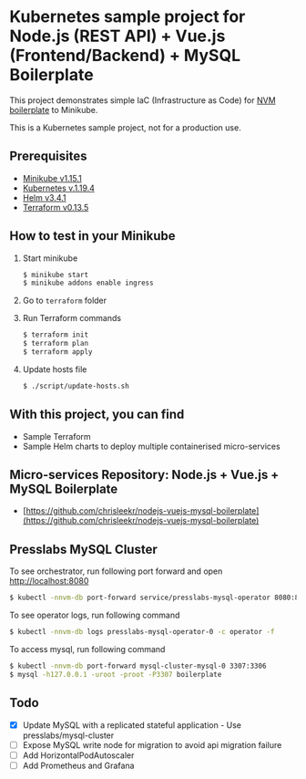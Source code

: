 # Kubernetes sample project for Node.js (REST API) + Vue.js (Frontend/Backend) + MySQL Boilerplate

This project demonstrates simple IaC (Infrastructure as Code) for [NVM boilerplate](https://github.com/chrisleekr/nodejs-vuejs-mysql-boilerplate) to Minikube.

This is a Kubernetes sample project, not for a production use.

## Prerequisites

- [Minikube v1.15.1](https://kubernetes.io/docs/tasks/tools/install-minikube/)
- [Kubernetes v.1.19.4](https://kubernetes.io/docs/tasks/tools/install-kubectl/)
- [Helm v3.4.1](https://helm.sh/docs/intro/install/)
- [Terraform v0.13.5](https://learn.hashicorp.com/tutorials/terraform/install-cli)

## How to test in your Minikube

1. Start minikube

   ```bash
   $ minikube start
   $ minikube addons enable ingress
   ```

2. Go to `terraform` folder
3. Run Terraform commands

   ```bash
   $ terraform init
   $ terraform plan
   $ terraform apply
   ```

4. Update hosts file

   ```bash
   $ ./script/update-hosts.sh
   ```

## With this project, you can find

- Sample Terraform
- Sample Helm charts to deploy multiple containerised micro-services

## Micro-services Repository: Node.js + Vue.js + MySQL Boilerplate

- [https://github.com/chrisleekr/nodejs-vuejs-mysql-boilerplate](https://github.com/chrisleekr/nodejs-vuejs-mysql-boilerplate)

## Presslabs MySQL Cluster

To see orchestrator, run following port forward and open [http://localhost:8080](http://localhost:8080)

```bash
$ kubectl -nnvm-db port-forward service/presslabs-mysql-operator 8080:80
```

To see operator logs, run following command

```bash
$ kubectl -nnvm-db logs presslabs-mysql-operator-0 -c operator -f
```

To access mysql, run following command

```bash
$ kubectl -nnvm-db port-forward mysql-cluster-mysql-0 3307:3306
$ mysql -h127.0.0.1 -uroot -proot -P3307 boilerplate
```

## Todo

- [x] Update MySQL with a replicated stateful application - Use presslabs/mysql-cluster
- [ ] Expose MySQL write node for migration to avoid api migration failure
- [ ] Add HorizontalPodAutoscaler
- [ ] Add Prometheus and Grafana
